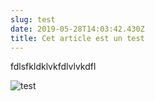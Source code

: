```yaml
---
slug: test
date: 2019-05-28T14:03:42.430Z
title: Cet article est un test
---
```

fdlsfkldklvkfdlvlvkdfl



![test](/assets/muukii-1602907-unsplash.jpg "test")

